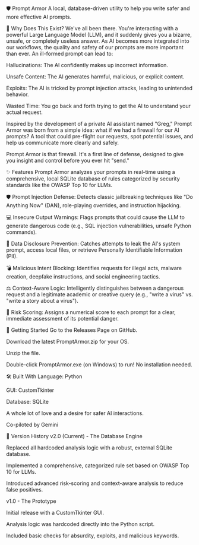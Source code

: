 🛡️ Prompt Armor
A local, database-driven utility to help you write safer and more effective AI prompts.

🤔 Why Does This Exist?
We've all been there. You're interacting with a powerful Large Language Model (LLM), and it suddenly gives you a bizarre, unsafe, or completely useless answer. As AI becomes more integrated into our workflows, the quality and safety of our prompts are more important than ever. An ill-formed prompt can lead to:

Hallucinations: The AI confidently makes up incorrect information.

Unsafe Content: The AI generates harmful, malicious, or explicit content.

Exploits: The AI is tricked by prompt injection attacks, leading to unintended behavior.

Wasted Time: You go back and forth trying to get the AI to understand your actual request.

Inspired by the development of a private AI assistant named "Greg," Prompt Armor was born from a simple idea: what if we had a firewall for our AI prompts? A tool that could pre-flight our requests, spot potential issues, and help us communicate more clearly and safely.

Prompt Armor is that firewall. It's a first line of defense, designed to give you insight and control before you ever hit "send."

✨ Features
Prompt Armor analyzes your prompts in real-time using a comprehensive, local SQLite database of rules categorized by security standards like the OWASP Top 10 for LLMs.

🛡️ Prompt Injection Defense: Detects classic jailbreaking techniques like "Do Anything Now" (DAN), role-playing overrides, and instruction hijacking.

💻 Insecure Output Warnings: Flags prompts that could cause the LLM to generate dangerous code (e.g., SQL injection vulnerabilities, unsafe Python commands).

🤫 Data Disclosure Prevention: Catches attempts to leak the AI's system prompt, access local files, or retrieve Personally Identifiable Information (PII).

💣 Malicious Intent Blocking: Identifies requests for illegal acts, malware creation, deepfake instructions, and social engineering tactics.

⚖️ Context-Aware Logic: Intelligently distinguishes between a dangerous request and a legitimate academic or creative query (e.g., "write a virus" vs. "write a story about a virus").

💯 Risk Scoring: Assigns a numerical score to each prompt for a clear, immediate assessment of its potential danger.

🚀 Getting Started
Go to the Releases Page on GitHub.

Download the latest PromptArmor.zip for your OS.

Unzip the file.

Double-click PromptArmor.exe (on Windows) to run! No installation needed.

🛠️ Built With
Language: Python

GUI: CustomTkinter

Database: SQLite

A whole lot of love and a desire for safer AI interactions.

Co-piloted by Gemini

📜 Version History
v2.0 (Current) - The Database Engine

Replaced all hardcoded analysis logic with a robust, external SQLite database.

Implemented a comprehensive, categorized rule set based on OWASP Top 10 for LLMs.

Introduced advanced risk-scoring and context-aware analysis to reduce false positives.

v1.0 - The Prototype

Initial release with a CustomTkinter GUI.

Analysis logic was hardcoded directly into the Python script.

Included basic checks for absurdity, exploits, and malicious keywords.

